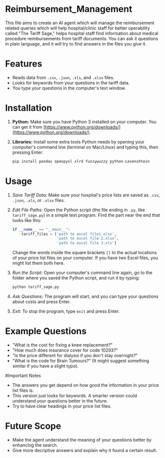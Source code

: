 # Reimbursement_Management
This file aims to create an AI agent which will manage the reimbursement related queries which will help hospital/clinic staff for better operability called "The Tariff Sage," helps hospital staff find information about medical procedure reimbursements from tariff documents. You can ask it questions in plain language, and it will try to find answers in the files you give it.

# Features

* Reads data from `.csv`, `.json`, `.xls`, and `.xlsx` files.
* Looks for keywords from your questions in the tariff data.
* You type your questions in the computer's text window.

# Installation

1.  **Python:** Make sure you have Python 3 installed on your computer. You can get it from [https://www.python.org/downloads/](https://www.python.org/downloads/).

2.  **Libraries:** Install some extra tools Python needs by opening your computer's command line (terminal on Mac/Linux) and typing this, then pressing Enter:

    ```bash
    pip install pandas openpyxl xlrd fuzzywuzzy python-Levenshtein
    ```

# Usage

1.  *Save Tariff Data:* Make sure your hospital's price lists are saved as `.csv`, `.json`, `.xls`, or `.xlsx` files.

2.  *Edit File Paths:* Open the Python script (the file ending in `.py`, like `tariff_sage.py`) in a simple text program. Find the part near the end that looks like this:

    ```python
    if __name__ == "__main__":
        tariff_files = ['path to excel file1.xlsx',
                        'path to excel file 2.xlsx',
                        'path to excel file 3.xls']
    ```

    Change the words inside the square brackets `[]` to the actual locations of your price list files on your computer. If you have two Excel files, you might list them both here.

3.  *Run the Script:* Open your computer's command line again, go to the folder where you saved the Python script, and run it by typing:

    ```bash
    python tariff_sage.py
    ```

4.  *Ask Questions:* The program will start, and you can type your questions about costs and press Enter.

5.  *Exit:* To stop the program, type `exit` and press Enter.

# Example Questions

* "What is the cost for fixing a knee replacement?"
* "How much does insurance cover for code 10293?"
* "Is the price different for dialysis if you don't stay overnight?"
* "What is the code for Brain Tumours?" (It might suggest something similar if you have a slight typo).

#Important Notes

* The answers you get depend on how good the information in your price list files is.
* This version just looks for keywords. A smarter version could understand your questions better in the future.
* Try to have clear headings in your price list files.

# Future Scope

* Make the agent understand the meaning of your questions better by enhancing the search.
* Give more decriptive answers and explain why it found a certain result.
